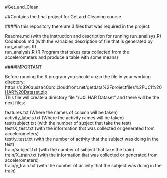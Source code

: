 #Get_and_Clean

##Contains the final project for Get and Cleaning course

####In this repository there are 3 files that was required in the project:

Readme.md           (with the instruction and description for running run_analisys.R)<br /> 
Codebook.md         (with the variables description of file that is generated by run_analisys.R)<br /> 
run_analysis.R      (R Program that takes data collected from the accelerometers and produce a table with some means)<br /> 

####IMPORTANT

Before running the R program you should unzip the file in your working directory:<br /> 
https://d396qusza40orc.cloudfront.net/getdata%2Fprojectfiles%2FUCI%20HAR%20Dataset.zip<br /> 
This file will create a directory file "/UCI HAR Dataset" and there will be the next files:<br /> 

features.txt          (Where the names of column will be taken)<br /> 
activity_labels.txt   (Where the activity names will be taken)<br /> 
test/subject.txt      (with the number of subject that take the test)<br /> 
test/X_test.txt       (with the information that was collected or generated from accelerometers)<br /> 
test/y_test.txt       (with the number of activity that the subject was doing in the test)<br /> 
train/subject.txt     (with the number of subject that take the train)<br /> 
train/X_train.txt     (with the information that was collected or generated from accelerometers)<br /> 
train/y_train.txt     (with the number of activity that the subject was doing in the train)<br /> 




